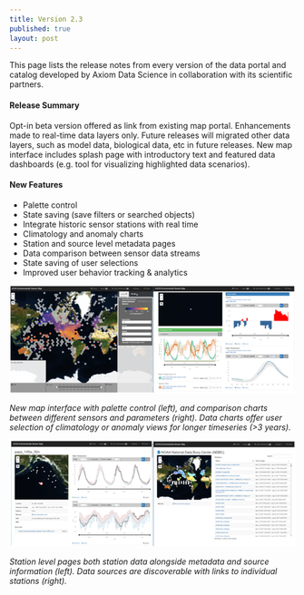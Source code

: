 ```yaml
---
title: Version 2.3
published: true
layout: post
---
```


This page lists the release notes from every version of the data portal and catalog developed by Axiom Data Science in collaboration with its scientific partners. 

#### Release Summary

Opt-in beta version offered as link from existing map portal. Enhancements made to real-time data layers only. Future releases will migrated other data layers, such as model data, biological data, etc in future releases. New map interface includes splash page with introductory text and featured data dashboards (e.g. tool for visualizing highlighted data scenarios).

 #### New Features

* Palette control
* State saving (save filters or searched objects)
* Integrate historic sensor stations with real time
* Climatology and anomaly charts
* Station and source level metadata pages
* Data comparison between sensor data streams
* State saving of user selections
* Improved user behavior tracking & analytics


<img src="/assets/images/release_notes/v2_3_1.png" class="img-responsive"/>

*New map interface with palette control (left), and comparison charts between different sensors and parameters (right). Data charts offer user selection of climatology or anomaly views for longer timeseries (>3 years).*

<img src="/assets/images/release_notes/v2.3_image2.png" class="img-responsive"/>

*Station level pages both station data alongside metadata and source information (left). Data sources are discoverable with links to individual stations (right).*
